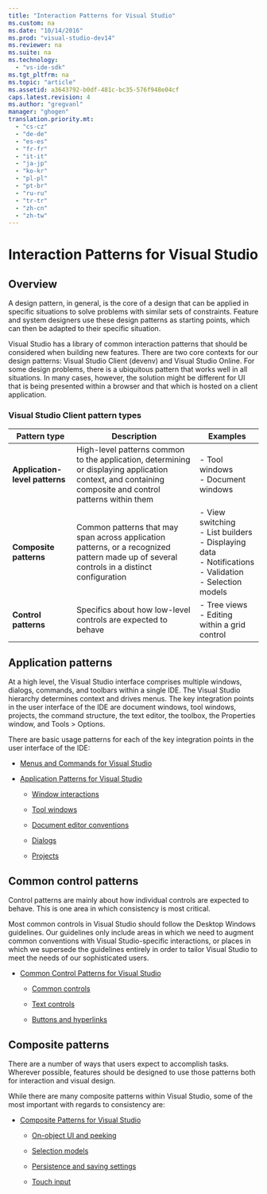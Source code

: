 ```yaml
---
title: "Interaction Patterns for Visual Studio"
ms.custom: na
ms.date: "10/14/2016"
ms.prod: "visual-studio-dev14"
ms.reviewer: na
ms.suite: na
ms.technology: 
  - "vs-ide-sdk"
ms.tgt_pltfrm: na
ms.topic: "article"
ms.assetid: a3643792-b0df-481c-bc35-576f948e04cf
caps.latest.revision: 4
ms.author: "gregvanl"
manager: "ghogen"
translation.priority.mt: 
  - "cs-cz"
  - "de-de"
  - "es-es"
  - "fr-fr"
  - "it-it"
  - "ja-jp"
  - "ko-kr"
  - "pl-pl"
  - "pt-br"
  - "ru-ru"
  - "tr-tr"
  - "zh-cn"
  - "zh-tw"
---
```

# Interaction Patterns for Visual Studio
## Overview  
 A design pattern, in general, is the core of a design that can be applied in specific situations to solve problems with similar sets of constraints. Feature and system designers use these design patterns as starting points, which can then be adapted to their specific situation.  
  
 Visual Studio has a library of common interaction patterns that should be considered when building new features. There are two core contexts for our design patterns: Visual Studio Client (devenv) and Visual Studio Online. For some design problems, there is a ubiquitous pattern that works well in all situations. In many cases, however, the solution might be different for UI that is being presented within a browser and that which is hosted on a client application.  
  
### Visual Studio Client pattern types  
  
|Pattern type|Description|Examples|  
|------------------|-----------------|--------------|  
|**Application-level patterns**|High-level patterns common to the application, determining or displaying application context, and containing composite and control patterns within them|-   Tool windows<br />-   Document windows|  
|**Composite patterns**|Common patterns that may span across application patterns, or a recognized pattern made up of several controls in a distinct configuration|-   View switching<br />-   List builders<br />-   Displaying data<br />-   Notifications<br />-   Validation<br />-   Selection models|  
|**Control patterns**|Specifics about how low-level controls are expected to behave|-   Tree views<br />-   Editing within a grid control|  
  
## Application patterns  
 At a high level, the Visual Studio interface comprises multiple windows, dialogs, commands, and toolbars within a single IDE. The Visual Studio hierarchy determines context and drives menus. The key integration points in the user interface of the IDE are document windows, tool windows, projects, the command structure, the text editor, the toolbox, the Properties window, and Tools > Options.  
  
 There are basic usage patterns for each of the key integration points in the user interface of the IDE:  
  
-   [Menus and Commands for Visual Studio](../extensibility/menus-and-commands-for-visual-studio.md)  
  
-   [Application Patterns for Visual Studio](../extensibility/application-patterns-for-visual-studio.md)  
  
    -   [Window interactions](../extensibility/application-patterns-for-visual-studio.md#BKMK_WindowInteractions)  
  
    -   [Tool windows](../extensibility/application-patterns-for-visual-studio.md#BKMK_ToolWindows)  
  
    -   [Document editor conventions](../extensibility/application-patterns-for-visual-studio.md#BKMK_DocumentEditorConventions)  
  
    -   [Dialogs](../extensibility/application-patterns-for-visual-studio.md#BKMK_Dialogs)  
  
    -   [Projects](../extensibility/application-patterns-for-visual-studio.md#BKMK_Projects)  
  
## Common control patterns  
 Control patterns are mainly about how individual controls are expected to behave. This is one area in which consistency is most critical.  
  
 Most common controls in Visual Studio should follow the Desktop Windows guidelines. Our guidelines only include areas in which we need to augment common conventions with Visual Studio-specific interactions, or places in which we supersede the guidelines entirely in order to tailor Visual Studio to meet the needs of our sophisticated users.  
  
-   [Common Control Patterns for Visual Studio](../extensibility/common-control-patterns-for-visual-studio.md)  
  
    -   [Common controls](../extensibility/common-control-patterns-for-visual-studio.md#BKMK_CommonControls)  
  
    -   [Text controls](../extensibility/common-control-patterns-for-visual-studio.md#BKMK_TextControls)  
  
    -   [Buttons and hyperlinks](../extensibility/common-control-patterns-for-visual-studio.md#BKMK_ButtonsAndHyperlinks)  
  
## Composite patterns  
 There are a number of ways that users expect to accomplish tasks. Wherever possible, features should be designed to use those patterns both for interaction and visual design.  
  
 While there are many composite patterns within Visual Studio, some of the most important with regards to consistency are:  
  
-   [Composite Patterns for Visual Studio](../extensibility/composite-patterns-for-visual-studio.md)  
  
    -   [On-object UI and peeking](../extensibility/composite-patterns-for-visual-studio.md#BKMK_OnObjectUI)  
  
    -   [Selection models](../extensibility/composite-patterns-for-visual-studio.md#BKMK_SelectionModels)  
  
    -   [Persistence and saving settings](../extensibility/composite-patterns-for-visual-studio.md#BKMK_PersistenceAndSavingSettings)  
  
    -   [Touch input](../extensibility/composite-patterns-for-visual-studio.md#BKMK_TouchInput)